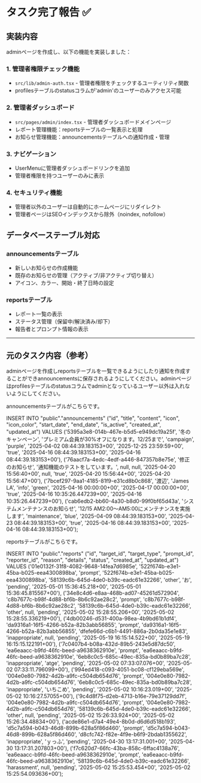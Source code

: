 # タスク完了報告 ✅

## 実装内容
adminページを作成し、以下の機能を実装しました：

### 1. 管理者権限チェック機能
- `src/lib/admin-auth.tsx` - 管理者権限をチェックするユーティリティ関数
- profilesテーブルのstatusコラムが'admin'のユーザーのみアクセス可能

### 2. 管理者ダッシュボード
- `src/pages/admin/index.tsx` - 管理者ダッシュボードメインページ
- レポート管理機能：reportsテーブルの一覧表示と処理
- お知らせ管理機能：announcementsテーブルへの通知作成・管理

### 3. ナビゲーション
- UserMenuに管理者ダッシュボードリンクを追加
- 管理者権限を持つユーザーのみに表示

### 4. セキュリティ機能
- 管理者以外のユーザーは自動的にホームページにリダイレクト
- 管理者ページはSEOインデックスから除外（noindex, nofollow）

## データベーステーブル対応

### announcementsテーブル
- 新しいお知らせの作成機能
- 既存のお知らせの管理（アクティブ/非アクティブ切り替え）
- アイコン、カラー、開始・終了日時の設定

### reportsテーブル  
- レポート一覧の表示
- ステータス管理（保留中/解決済み/却下）
- 報告者とプロンプト情報の表示

---

## 元のタスク内容（参考）

adminページを作成しreportsテーブルを一覧できるようにしたり通知を作成することができannouncementsに保存されるようにしてください。adminページはprofilesテーブルのstatusコラムでadminとなっているユーザー以外は入れないようにしてください。

announcementsテーブルがこちらです。

INSERT INTO "public"."announcements" ("id", "title", "content", "icon", "icon_color", "start_date", "end_date", "is_active", "created_at", "updated_at") VALUES ('5395a3e8-014b-467e-b5d5-e949dc19a25f', '冬のキャンペーン', 'プレミアム会員が30%オフになります。12/25まで', 'campaign', 'purple', '2025-04-02 08:44:39.183153+00', '2025-12-25 23:59:59+00', 'true', '2025-04-16 08:44:39.183153+00', '2025-04-16 08:44:39.183153+00'), ('76aacf7a-4edc-4edf-a446-847357b8e75e', '修正のお知らせ', '通知機能のテストをしています。', null, null, '2025-04-20 15:56:40+00', null, 'true', '2025-04-20 15:56:44+00', '2025-04-20 15:56:47+00'), ('7bcef297-9aa1-4185-81f9-e31cd8b0c868', '渡辺', 'James LA', 'info', 'green', '2025-04-16 00:00:00+00', '2025-04-17 00:00:00+00', 'true', '2025-04-16 10:35:26.447239+00', '2025-04-16 10:35:26.447239+00'), ('cab6edb2-bb60-4a30-b8d0-99f0bf65d43a', 'システムメンテナンスのお知らせ', '12/15 AM2:00～AM5:00にメンテナンスを実施します', 'maintenance', 'blue', '2025-04-09 08:44:39.183153+00', '2025-04-23 08:44:39.183153+00', 'true', '2025-04-16 08:44:39.183153+00', '2025-04-16 08:44:39.183153+00');


reportsテーブルがこちらです。

INSERT INTO "public"."reports" ("id", "target_id", "target_type", "prompt_id", "reporter_id", "reason", "details", "status", "created_at", "updated_at") VALUES ('01e0132f-31f8-4082-9648-14fea7d6985e', '522f674b-e3e1-45ba-b025-eea4300898ba', 'prompt', '522f674b-e3e1-45ba-b025-eea4300898ba', '58139c6b-645d-4de0-b39c-eadc61e32266', 'other', 'お', 'pending', '2025-05-01 15:36:45.218+00', '2025-05-01 15:36:45.815567+00'), ('34e8c4d6-e8aa-468b-ad07-45261d572904', 'c8b7677c-b98f-4d88-bf6b-8b6c92ae28c2', 'prompt', 'c8b7677c-b98f-4d88-bf6b-8b6c92ae28c2', '58139c6b-645d-4de0-b39c-eadc61e32266', 'other', null, 'pending', '2025-05-02 15:28:55.206+00', '2025-05-02 15:28:55.336219+00'), ('4db00246-d531-400a-98ea-4b9bd61b1df4', 'da9316a1-16f5-4266-b52a-82b3abb56855', 'prompt', 'da9316a1-16f5-4266-b52a-82b3abb56855', 'dfefe66d-c6b1-4491-886a-2b0da35e1e83', 'inappropriate', null, 'pending', '2025-05-19 16:15:14.522+00', '2025-05-19 16:15:15.122191+00'), ('7c0407b4-b08a-432d-89b5-243e5d87dc50', 'ea6eaacc-b9fd-46fc-beed-a9638362910e', 'prompt', 'ea6eaacc-b9fd-46fc-beed-a9638362910e', '6eb8c0c5-685c-49ec-835a-bd0b89ba7c28', 'inappropriate', 'atge', 'pending', '2025-05-02 07:33:07.076+00', '2025-05-02 07:33:11.796099+00'), ('994ed418-c093-4051-bc08-cf129eba569e', '004e0e80-7982-4d2b-a9fc-c504db654d76', 'prompt', '004e0e80-7982-4d2b-a9fc-c504db654d76', '6eb8c0c5-685c-49ec-835a-bd0b89ba7c28', 'inappropriate', 'いちこめ', 'pending', '2025-05-02 10:16:23.019+00', '2025-05-02 10:16:27.57055+00'), ('9c4d8f75-d2eb-4713-b16e-79e37129dd7f', '004e0e80-7982-4d2b-a9fc-c504db654d76', 'prompt', '004e0e80-7982-4d2b-a9fc-c504db654d76', '58139c6b-645d-4de0-b39c-eadc61e32266', 'other', null, 'pending', '2025-05-02 15:26:33.924+00', '2025-05-02 15:26:34.48834+00'), ('acde86e1-d7a4-49e4-8b0d-d6d6d518b193', 'd5c7a594-b043-46d8-899b-628a5f86d460', 'prompt', 'd5c7a594-b043-46d8-899b-628a5f86d460', 'd8cfc742-f82e-4f9e-b6f9-2bdab1355622', 'inappropriate', 'ｙっふ', 'pending', '2025-04-30 13:17:31.001+00', '2025-04-30 13:17:31.207803+00'), ('f7c620d7-66fc-43ba-858c-6ffac4138a76', 'ea6eaacc-b9fd-46fc-beed-a9638362910e', 'prompt', 'ea6eaacc-b9fd-46fc-beed-a9638362910e', '58139c6b-645d-4de0-b39c-eadc61e32266', 'harassment', null, 'pending', '2025-05-02 15:25:53.454+00', '2025-05-02 15:25:54.093636+00');
